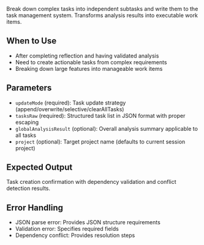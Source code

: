 Break down complex tasks into independent subtasks and write them to the task management system. Transforms analysis results into executable work items.

## When to Use
- After completing reflection and having validated analysis
- Need to create actionable tasks from complex requirements
- Breaking down large features into manageable work items

## Parameters
- `updateMode` (required): Task update strategy (append/overwrite/selective/clearAllTasks)
- `tasksRaw` (required): Structured task list in JSON format with proper escaping
- `globalAnalysisResult` (optional): Overall analysis summary applicable to all tasks
- `project` (optional): Target project name (defaults to current session project)

## Expected Output
Task creation confirmation with dependency validation and conflict detection results.

## Error Handling
- JSON parse error: Provides JSON structure requirements
- Validation error: Specifies required fields
- Dependency conflict: Provides resolution steps